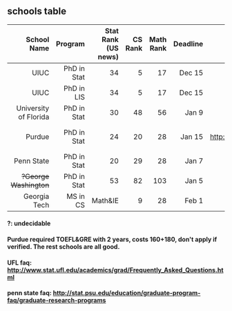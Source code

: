 ## schools table

| School Name | Program  | Stat Rank (US news)| CS Rank | Math Rank| Deadline | Website | fee | Addition Note |
| ----------:|----:|-------------:| -----:| ------:| ---:| ---:| ---:|---:|
| UIUC      | PhD in Stat | 34 | 5 | 17 | Dec 15 | http://www.stat.illinois.edu/students/phd.shtml| $90| |
| UIUC      | PhD in LIS | 34 | 5 | 17 | Dec 15 | https://ischool.illinois.edu/academics/degrees/phd| $90|research statement|
| University of Florida | PhD in Stat | 30 | 48 | 56 | Jan 9 | | | |
| Purdue | PhD in Stat | 24 | 20 | 28 | Jan 15 |http://www.stat.purdue.edu/academic_programs/graduate/how_to_apply.php#msphd| | Fellowship Essay/Diversity Statement|
| Penn State | PhD in Stat | 20 | 29 | 28| Jan 7| http://stat.psu.edu/education/graduate-programs/apply-to-the-statistics-graduate-program-2| | |
| <s>?George Washington</s> | PhD in Stat | 53 | 82 | 103 | Jan 5| | | no ML research|
| Georgia Tech | MS in CS | Math&IE | 9 | 28 | Feb 1| http://www.cc.gatech.edu/future/masters/mscs| | |

#### ?: undecidable
#### Purdue required TOEFL&GRE with 2 years, costs 160+180, don't apply if verified. The rest schools are all good.
#### UFL faq: http://www.stat.ufl.edu/academics/grad/Frequently_Asked_Questions.html
#### penn state faq: http://stat.psu.edu/education/graduate-program-faq/graduate-research-programs
